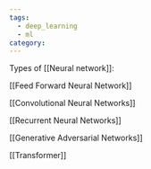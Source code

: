 ```yaml
---
tags:
  - deep_learning
  - ml
category:
---
```



Types of [[Neural network]]:

[[Feed Forward Neural Network]]

[[Convolutional Neural Networks]]

[[Recurrent Neural Networks]]

[[Generative Adversarial Networks]]

[[Transformer]]
